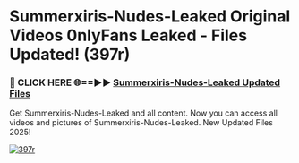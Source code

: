 # Summerxiris-Nudes-Leaked Original Videos 0nlyFans Leaked - Files Updated! (397r)

<h3>🔴 CLICK HERE 🌐==►► <a href="https://tinyurl.com/yc6ubb5a" rel="nofollow">Summerxiris-Nudes-Leaked Updated Files</a></h3>

Get Summerxiris-Nudes-Leaked and all content. Now you can access all videos and pictures of Summerxiris-Nudes-Leaked. New Updated Files 2025!

[![397r](https://i.imgur.com/7eu0CRL.gif)](https://tinyurl.com/yc6ubb5a)
